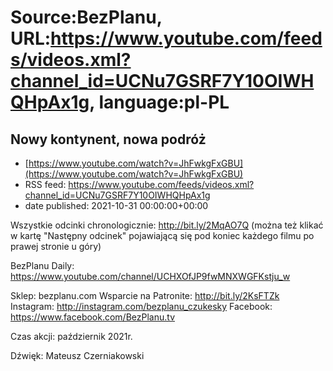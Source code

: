# Source:BezPlanu, URL:https://www.youtube.com/feeds/videos.xml?channel_id=UCNu7GSRF7Y10OIWHQHpAx1g, language:pl-PL

## Nowy kontynent, nowa podróż
 - [https://www.youtube.com/watch?v=JhFwkgFxGBU](https://www.youtube.com/watch?v=JhFwkgFxGBU)
 - RSS feed: https://www.youtube.com/feeds/videos.xml?channel_id=UCNu7GSRF7Y10OIWHQHpAx1g
 - date published: 2021-10-31 00:00:00+00:00

Wszystkie odcinki chronologicznie: http://bit.ly/2MqAO7Q
(można też klikać w kartę "Następny odcinek" pojawiającą się pod koniec każdego filmu po prawej stronie u góry)

BezPlanu Daily: https://www.youtube.com/channel/UCHXOfJP9fwMNXWGFKstju_w

Sklep: bezplanu.com
Wsparcie na Patronite: http://bit.ly/2KsFTZk 
Instagram: http://instagram.com/bezplanu_czukesky 
Facebook: https://www.facebook.com/BezPlanu.tv

Czas akcji: październik 2021r.

Dźwięk: Mateusz Czerniakowski

